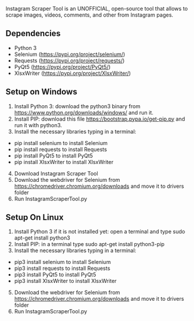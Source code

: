 Instagram Scraper Tool is an UNOFFICIAL, open-source tool that allows to scrape images, videos, comments, and other from Instagram pages.

## Dependencies
- Python 3
- Selenium (https://pypi.org/project/selenium/)
- Requests (https://pypi.org/project/requests/)
- PyQt5 (https://pypi.org/project/PyQt5/)
- XlsxWriter (https://pypi.org/project/XlsxWriter/)

## Setup on Windows
1) Install Python 3: download the python3 binary from https://www.python.org/downloads/windows/ and run it.
2) Install PIP: download this file https://bootstrap.pypa.io/get-pip.py and run it with python3.
3) Install the necessary libraries typing in a terminal:
- pip install selenium to install Selenium 
- pip install requests to install Requests
- pip install PyQt5 to install PyQt5
- pip install XlsxWriter to install XlsxWriter
4) Download Instagram Scraper Tool
5) Download the webdriver for Selenium from https://chromedriver.chromium.org/downloads and move it to drivers folder
6) Run InstagramScraperTool.py


## Setup On Linux
1) Install Python 3 if it is not installed yet: open a terminal and type sudo apt-get install python3
2) Install PIP: in a terminal type sudo apt-get install python3-pip
3) Install the necessary libraries typing in a terminal:
- pip3 install selenium to install Selenium 
- pip3 install requests to install Requests
- pip3 install PyQt5 to install PyQt5
- pip3 install XlsxWriter to install XlsxWriter
5) Download the webdriver for Selenium from https://chromedriver.chromium.org/downloads and move it to drivers folder
6) Run InstagramScraperTool.py
